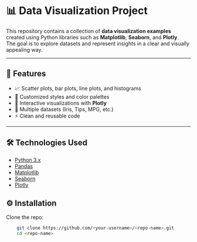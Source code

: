 # 📊 Data Visualization Project

This repository contains a collection of **data visualization examples** created using Python libraries such as **Matplotlib**, **Seaborn**, and **Plotly**.  
The goal is to explore datasets and represent insights in a clear and visually appealing way.

---

## 🚀 Features

- 📈 Scatter plots, bar plots, line plots, and histograms
- 🎨 Customized styles and color palettes
- 🔎 Interactive visualizations with **Plotly**
- 📂 Multiple datasets (Iris, Tips, MPG, etc.)
- ⚡ Clean and reusable code

---

## 🛠️ Technologies Used

- [Python 3.x](https://www.python.org/)
- [Pandas](https://pandas.pydata.org/)
- [Matplotlib](https://matplotlib.org/)
- [Seaborn](https://seaborn.pydata.org/)
- [Plotly](https://plotly.com/python/)

## ⚙️ Installation

Clone the repo:

```bash
    git clone https://github.com/<your-username>/<repo-name>.git
    cd <repo-name>
```
